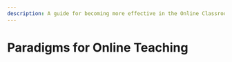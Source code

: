 ```yaml
---
description: A guide for becoming more effective in the Online Classroom
---
```


# Paradigms for Online Teaching

### 

### 

